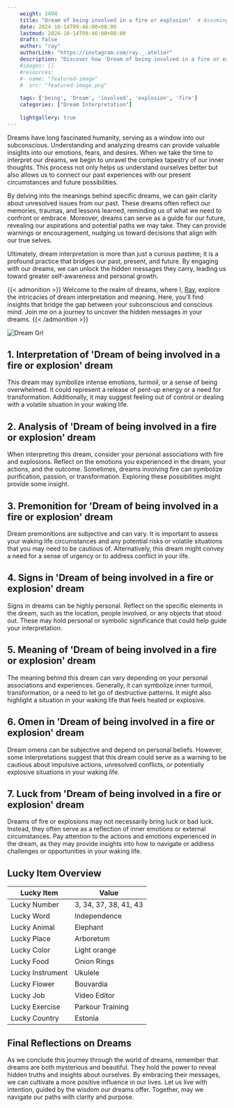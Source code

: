 ```yaml
---
    weight: 1494
    title: "Dream of being involved in a fire or explosion"  # Assuming 'title' column exists
    date: 2024-10-14T09:46:00+08:00
    lastmod: 2024-10-14T09:46:00+08:00
    draft: false
    author: "ray"
    authorLink: "https://instagram.com/ray._.atelier"
    description: "Discover how 'Dream of being involved in a fire or explosion' can interpret your future and uncover its significant meanings in your life."
    #images: []
    #resources:
    #- name: "featured-image"
    #  src: "featured-image.png"
    
    tags: ['being', 'Dream', 'involved', 'explosion', 'fire']
    categories: ["Dream Interpretation"]
    
    lightgallery: true
---
```

    
Dreams have long fascinated humanity, serving as a window into our subconscious. Understanding and analyzing dreams can provide valuable insights into our emotions, fears, and desires. When we take the time to interpret our dreams, we begin to unravel the complex tapestry of our inner thoughts. This process not only helps us understand ourselves better but also allows us to connect our past experiences with our present circumstances and future possibilities.

By delving into the meanings behind specific dreams, we can gain clarity about unresolved issues from our past. These dreams often reflect our memories, traumas, and lessons learned, reminding us of what we need to confront or embrace. Moreover, dreams can serve as a guide for our future, revealing our aspirations and potential paths we may take. They can provide warnings or encouragement, nudging us toward decisions that align with our true selves.

Ultimately, dream interpretation is more than just a curious pastime; it is a profound practice that bridges our past, present, and future. By engaging with our dreams, we can unlock the hidden messages they carry, leading us toward greater self-awareness and personal growth.

{{< admonition >}}
Welcome to the realm of dreams, where I, [Ray](https://instagram.com/ray._.atelier), explore the intricacies of dream interpretation and meaning. Here, you’ll find insights that bridge the gap between your subconscious and conscious mind. Join me on a journey to uncover the hidden messages in your dreams.
{{< /admonition >}}

![Dream Grl](https://cdn.pixabay.com/photo/2017/11/02/03/35/gothic-2910057_1280.jpg "Dream Grl")

## 1. Interpretation of 'Dream of being involved in a fire or explosion' dream
 This dream may symbolize intense emotions, turmoil, or a sense of being overwhelmed. It could represent a release of pent-up energy or a need for transformation. Additionally, it may suggest feeling out of control or dealing with a volatile situation in your waking life.

## 2. Analysis of 'Dream of being involved in a fire or explosion' dream
 When interpreting this dream, consider your personal associations with fire and explosions. Reflect on the emotions you experienced in the dream, your actions, and the outcome. Sometimes, dreams involving fire can symbolize purification, passion, or transformation. Exploring these possibilities might provide some insight.

## 3. Premonition for 'Dream of being involved in a fire or explosion' dream
 Dream premonitions are subjective and can vary. It is important to assess your waking life circumstances and any potential risks or volatile situations that you may need to be cautious of. Alternatively, this dream might convey a need for a sense of urgency or to address conflict in your life.

## 4. Signs in 'Dream of being involved in a fire or explosion' dream
 Signs in dreams can be highly personal. Reflect on the specific elements in the dream, such as the location, people involved, or any objects that stood out. These may hold personal or symbolic significance that could help guide your interpretation.

## 5. Meaning of 'Dream of being involved in a fire or explosion' dream
 The meaning behind this dream can vary depending on your personal associations and experiences. Generally, it can symbolize inner turmoil, transformation, or a need to let go of destructive patterns. It might also highlight a situation in your waking life that feels heated or explosive.

## 6. Omen in 'Dream of being involved in a fire or explosion' dream
 Dream omens can be subjective and depend on personal beliefs. However, some interpretations suggest that this dream could serve as a warning to be cautious about impulsive actions, unresolved conflicts, or potentially explosive situations in your waking life.

## 7. Luck from 'Dream of being involved in a fire or explosion' dream
 Dreams of fire or explosions may not necessarily bring luck or bad luck. Instead, they often serve as a reflection of inner emotions or external circumstances. Pay attention to the actions and emotions experienced in the dream, as they may provide insights into how to navigate or address challenges or opportunities in your waking life.

## Lucky Item Overview
| Lucky Item          | Value              |
|---------------|--------------------|
| Lucky Number        | 3, 34, 37, 38, 41, 43  |
| Lucky Word          | Independence |
| Lucky Animal        | Elephant |
| Lucky Place         | Arboretum     |
| Lucky Color         | Light orange     |
| Lucky Food          | Onion Rings      |
| Lucky Instrument    | Ukulele |
| Lucky Flower        | Bouvardia    |
| Lucky Job           | Video Editor       |
| Lucky Exercise      | Parkour Training  |
| Lucky Country       | Estonia    |


##  Final Reflections on Dreams

As we conclude this journey through the world of dreams, remember that dreams are both mysterious and beautiful. They hold the power to reveal hidden truths and insights about ourselves. By embracing their messages, we can cultivate a more positive influence in our lives. Let us live with intention, guided by the wisdom our dreams offer. Together, may we navigate our paths with clarity and purpose.

